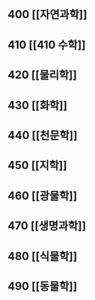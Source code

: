 ## 400 [[자연과학]]
## 410 [[410 수학]]
## 420 [[물리학]]
## 430 [[화학]]
## 440 [[천문학]]
## 450 [[지학]]
## 460 [[광물학]]
## 470 [[생명과학]]
## 480 [[식물학]]
## 490 [[동물학]]